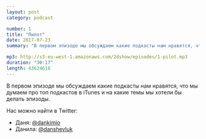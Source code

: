 ```yaml
---
layout: post
category: podcast

number: 1
title: "Пилот"
date: 2017-07-23
summary: "В первом эпизоде мы обсуждаем какие подкасты нам нравятся, что мы думаем про топ подкастов в iTunes и на какие темы мы хотели бы делать эпизоды."

mp3: http://s3-eu-west-1.amazonaws.com/2dshow/episodes/1-pilot.mp3
duration: "30:17"
length: 43624616
---
```


В первом эпизоде мы обсуждаем какие подкасты нам нравятся, что мы думаем про топ подкастов в iTunes и на какие темы мы хотели бы делать эпизоды.

Нас можно найти в Twitter:

- Даня: [@dankimio](https://twitter.com/dankimio)
- Данила: [@danshevluk](https://twitter.com/danshevluk)
